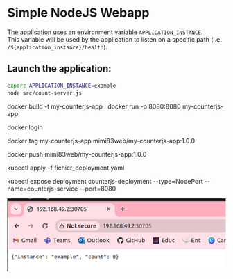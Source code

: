 # Simple NodeJS Webapp

The application uses an environment variable `APPLICATION_INSTANCE`.  
This variable will be used by the application to listen on a specific path (i.e. `/${application_instance}/health`).

## Launch the application:

```bash
export APPLICATION_INSTANCE=example
node src/count-server.js
```


docker build -t my-counterjs-app .
docker run -p 8080:8080 my-counterjs-app

docker login

docker tag my-counterjs-app mimi83web/my-counterjs-app:1.0.0

docker push mimi83web/my-counterjs-app:1.0.0

kubectl apply -f fichier_deployment.yaml

kubectl expose deployment counterjs-deployment --type=NodePort --name=counterjs-service --port=8080

![Alt text](image.png)